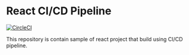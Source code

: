 # React CI/CD Pipeline

[![CircleCI](https://circleci.com/gh/seagalputra/react-ci-cd.svg?style=svg)](https://circleci.com/gh/seagalputra/react-ci-cd)

This repository is contain sample of react project that build using CI/CD pipeline.
